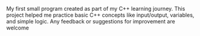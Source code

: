 My first small program created as part of my C++ learning journey. This project helped me practice basic C++ concepts like input/output, variables, and simple logic. Any feedback or suggestions for improvement are welcome
